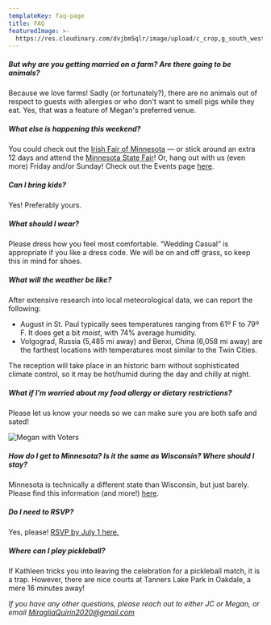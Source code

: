 ```yaml
---
templateKey: faq-page
title: FAQ
featuredImage: >-
  https://res.cloudinary.com/dvjbm5qlr/image/upload/c_crop,g_south_west,h_2221,w_4118/v1581381941/DSC_0055.NEF_cjqmfz.jpg
---
```

##### But why are you getting married on a farm? Are there going to be animals?

Because we love farms! Sadly (or fortunately?), there are no animals out of respect to guests with allergies or who don't want to smell pigs while they eat. Yes, that was a feature of Megan's preferred venue.

##### What else is happening this weekend?

You could check out the [Irish Fair of Minnesota](https://www.irishfair.com/) — or stick around an extra 12 days and attend the [Minnesota State Fair](https://www.mnstatefair.org/)! Or, hang out with us (even more) Friday and/or Sunday! Check out the Events page [here](https://miragliaquirin2020.com/events).

##### Can I bring kids?

Yes! Preferably yours.

##### What should I wear?

Please dress how you feel most comfortable. “Wedding Casual” is appropriate if you like a dress code. We will be on and off grass, so keep this in mind for shoes.

##### What will the weather be like?

After extensive research into local meteorological data, we can report the following:

* August in St. Paul typically sees temperatures ranging from 61º F to 79º F. It does get a bit *moist*, with 74% average humidity.
* Volgograd, Russia (5,485 mi away) and Benxi, China (6,058 mi away) are the farthest locations with temperatures most similar to the Twin Cities.

The reception will take place in an historic barn without sophisticated climate control, so it may be hot/humid during the day and chilly at night.

##### What if I’m worried about my food allergy or dietary restrictions?

Please let us know your needs so we can make sure you are both safe and sated!

![Megan with Voters](https://res.cloudinary.com/dvjbm5qlr/image/upload/c_crop,g_auto:faces,h_3265,w_3462/v1581399865/DSC_0041.NEF_1_s9beo8.jpg)

##### How do I get to Minnesota? Is it the same as Wisconsin? Where should I stay?

Minnesota is technically a different state than Wisconsin, but just barely. Please find this information (and more!) [here](https://miragliaquirin2020.com/get-involved).

##### Do I need to RSVP?

Yes, please! [RSVP by July 1 here.](https://miragliaquirin2020.com/rsvp/)

##### Where can I play pickleball?

If Kathleen tricks you into leaving the celebration for a pickleball match, it is a trap. However, there are nice courts at Tanners Lake Park in Oakdale, a mere 16 minutes away!

*If you have any other questions, please reach out to either JC or Megan, or email [MiragliaQuirin2020@gmail.com](mailto:MiragliaQuirin2020@gmail.com)*
